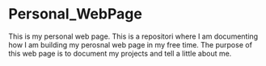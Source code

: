 # Personal_WebPage

This is my personal web page.
This is a repositori where I am documenting how I am building my perosnal web page in my free time.
The purpose of this web page is to document my projects and tell a little about me.
